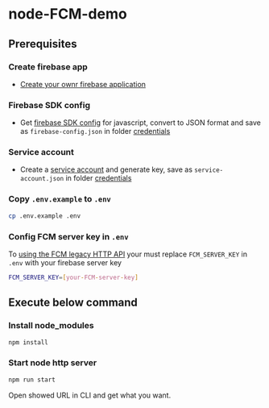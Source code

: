 # node-FCM-demo

## Prerequisites

### Create firebase app

- [Create your ownr firebase application](https://firebase.google.com/)

### Firebase SDK config

- Get [firebase SDK config](https://firebase.google.com/docs/web/setup#config-object) for javascript, convert to JSON format and save as `firebase-config.json` in folder [credentials](https://github.com/danh20051995/node-FCM-demo/tree/master/credentials)

### Service account

- Create a [service account](https://firebase.google.com/docs/admin/setup#initialize-sdk) and generate key, save as `service-account.json` in folder [credentials](https://github.com/danh20051995/node-FCM-demo/tree/master/credentials)

### Copy `.env.example` to `.env`

```bash
cp .env.example .env
```

### Config FCM server key in `.env`

To [using the FCM legacy HTTP API](https://firebase.google.com/docs/cloud-messaging/send-message#send_using_the_fcm_legacy_http_api) your must replace `FCM_SERVER_KEY` in `.env` with your firebase server key

```bash
FCM_SERVER_KEY=[your-FCM-server-key]
```

## Execute below command

### Install node_modules

```bash
npm install
```

### Start node http server

```bash
npm run start
```

Open showed URL in CLI and get what you want.
